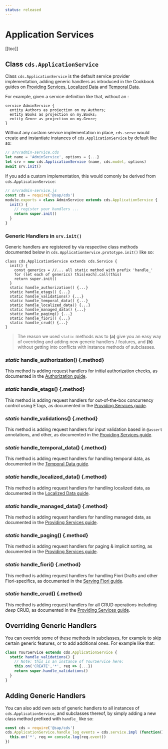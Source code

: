 ```yaml
---
status: released
---
```


# Application Services



[[toc]]

## Class `cds.ApplicationService`

Class `cds.ApplicationService` is the default service provider implementation, adding generic handlers as introduced in the Cookbook guides on [Providing Services](../guides/providing-services), [Localized Data](../guides/localized-data.md) and [Temporal Data](../guides/temporal-data.md).

For example, given a service definition like that, without an :

```cds
service AdminService {
  entity Authors as projection on my.Authors;
  entity Books as projection on my.Books;
  entity Genre as projection on my.Genre;
}
```

Without any custom service implementation in place, `cds.serve` would create and instantiate instances of `cds.ApplicationService` by default like so:

```js
// srv/admin-service.cds
let name = 'AdminService', options = {...}
let srv = new cds.ApplicationService (name, cds.model, options)
await srv.init()
```

If you add a custom implementation, this would comonly be derived from `cds.ApplicationService`:

```js
// srv/admin-service.js
const cds = require('@sap/cds')
module.exports = class AdminService extends cds.ApplicationService {
  init() {
    // register your handlers ...
    return super.init()
  }
}
```



### Generic Handlers in `srv.init()`

Generic handlers are registered by via respective class methods documented below in `cds.ApplicationService.prototype.init()` like so:

```tsx
class cds.ApplicationService extends cds.Service {
  init() {
    const generics = //... all static method with prefix 'handle_'
    for (let each of generics) this[each].call(this)
    return super.init()
  }
  static handle_authorization() {...}
  static handle_etags() {...}
  static handle_validations() {...}
  static handle_temporal_data() {...}
  static handle_localized_data() {...}
  static handle_managed_data() {...}
  static handle_paging() {...}
  static handle_fiori() {...}
  static handle_crud() {...}
}
```

> The reason we used `static` methods was to **(a)** give you an easy way of overriding and adding new generic handlers / features, and **(b)** without getting into conflicts with instance methods of subclasses.



### _static_ handle_authorization() {.method}

This method is adding request handlers for initial authorization checks, as documented in the [Authorization guide](../guides/authorization.md).



### _static_ handle_etags() {.method}

This method is adding request handlers for out-of-the-box concurrency control using ETags, as documented in the [Providing Services guide](../guides/providing-services#concurrency-control).



### _static_ handle_validations() {.method}

This method is adding request handlers for input validation based in `@assert` annotations, and other, as documented in the [Providing Services guide](../guides/providing-services#input-validation).




### _static_ handle_temporal_data() {.method}

This method is adding request handlers for handling temporal data, as documented in the [Temporal Data guide](../guides/temporal-data.md).




### _static_ handle_localized_data() {.method}

This method is adding request handlers for handling localized data, as documented in the [Localized Data guide](../guides/localized-data.md).




### _static_ handle_managed_data() {.method}

This method is adding request handlers for handling managed data, as documented in the [Providing Services guide](../guides/domain-modeling#managed-data).



### _static_ handle_paging() {.method}

This method is adding request handlers for paging & implicit sorting, as documented in the [Providing Services guide](../guides/providing-services#pagination-sorting).



### _static_ handle_fiori() {.method}

This method is adding request handlers for handling Fiori Drafts and other Fiori-specifics, as documented in the [Serving Fiori guide](../advanced/fiori.md).



### _static_ handle_crud() {.method}

This method is adding request handlers for all CRUD operations including *deep* CRUD, as documented in the [Providing Services guide](../guides/providing-services#generic-providers).



## Overriding Generic Handlers

You can override some of these methods in subclasses, for example to skip certain generic features, or to add additional ones. For example like that:

```js
class YourService extends cds.ApplicationService {
  static handle_validations() {
    // Note: this is an instance of YourService here:
    this.on('CREATE','*', req => {...})
    return super.handle_validations()
  }
}
```

>

## Adding Generic Handlers

You can also add own sets of generic handlers to all instances of `cds.ApplicationService`, and subclasses thereof, by simply adding a new class method prefixed with `handle_` like so:

```js
const cds = require('@sap/cds')
cds.ApplicationService.handle_log_events = cds.service.impl (function(){
  this.on('*', req => console.log(req.event))
})
```
